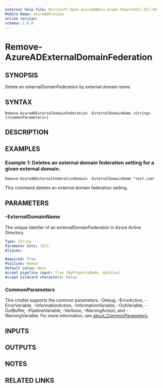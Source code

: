 ```yaml
---
external help file: Microsoft.Open.AzureADBeta.Graph.PowerShell.dll-Help.xml
Module Name: AzureADPreview
online version:
schema: 2.0.0
---
```


# Remove-AzureADExternalDomainFederation

## SYNOPSIS
Delete an externalDomainFederation by external domain name.

## SYNTAX

```
Remove-AzureADExternalDomainFederation -ExternalDomainName <String> [<CommonParameters>]
```

## DESCRIPTION

## EXAMPLES

### Example 1: Deletes an external domain federation setting for a given external domain.
```
Remove-AzureADExternalFederationDomain -ExternalDomainName "test.com"
```

This command deletes an external domain federation setting.

## PARAMETERS

### -ExternalDomainName
The unique idenfier of an externalDomainFederation in Azure Active Directory

```yaml
Type: String
Parameter Sets: (All)
Aliases:

Required: True
Position: Named
Default value: None
Accept pipeline input: True (ByPropertyName, ByValue)
Accept wildcard characters: False
```

### CommonParameters
This cmdlet supports the common parameters: -Debug, -ErrorAction, -ErrorVariable, -InformationAction, -InformationVariable, -OutVariable, -OutBuffer, -PipelineVariable, -Verbose, -WarningAction, and -WarningVariable. For more information, see [about_CommonParameters](http://go.microsoft.com/fwlink/?LinkID=113216).

## INPUTS

## OUTPUTS

## NOTES
## RELATED LINKS
